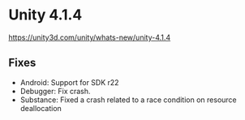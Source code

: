 # Unity 4.1.4
https://unity3d.com/unity/whats-new/unity-4.1.4

## Fixes

<ul>
<li>Android: Support for SDK r22</li>
<li>Debugger: Fix crash.</li>
<li>Substance: Fixed a crash related to a race condition on resource deallocation</li>
</ul>
